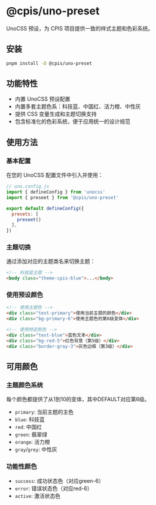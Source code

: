 # @cpis/uno-preset

UnoCSS 预设，为 CPIS 项目提供一致的样式主题和色彩系统。

## 安装

```bash
pnpm install -D @cpis/uno-preset
```

## 功能特性

- 内置 UnoCSS 预设配置
- 内置多套主题色系：科技蓝、中国红、活力橙、中性灰
- 提供 CSS 变量生成和主题切换支持
- 包含标准化的色彩系统，便于应用统一的设计规范

## 使用方法

### 基本配置

在您的 UnoCSS 配置文件中引入并使用：

```js
// uno.config.js
import { defineConfig } from 'unocss'
import { preseet } from '@cpis/uno-preset'

export default defineConfig({
  presets: [
    preseet()
  ],
})
```

### 主题切换

通过添加对应的主题类名来切换主题：

```html
<!-- 科技蓝主题 -->
<body class="theme-cpis-blue">...</body>
```

### 使用预设颜色

```html
<!-- 使用主题色 -->
<div class="text-primary">使用当前主题的颜色</div>
<div class="bg-primary-6">使用主题色的第6级变体</div>

<!-- 使用特定颜色 -->
<div class="text-blue">蓝色文本</div>
<div class="bg-red-5">红色背景（第5级）</div>
<div class="border-gray-3">灰色边框（第3级）</div>
```

## 可用颜色

### 主题颜色系统

每个颜色都提供了从1到10的变体，其中DEFAULT对应第6级。

- `primary`: 当前主题的主色
- `blue`: 科技蓝
- `red`: 中国红
- `green`: 翡翠绿
- `orange`: 活力橙
- `gray`/`grey`: 中性灰

### 功能性颜色

- `success`: 成功状态色（对应green-6）
- `error`: 错误状态色（对应red-6）
- `active`: 激活状态色

